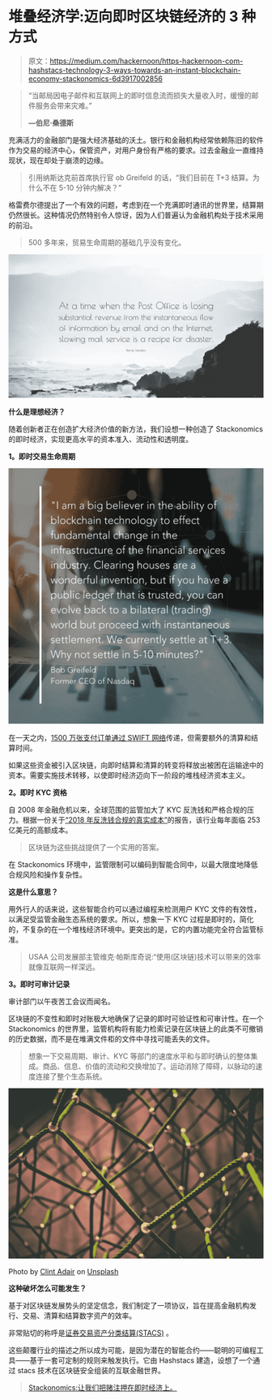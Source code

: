 # 堆叠经济学:迈向即时区块链经济的 3 种方式

> 原文：<https://medium.com/hackernoon/https-hackernoon-com-hashstacs-technology-3-ways-towards-an-instant-blockchain-economy-stackonomics-6d3917002856>

> “当邮局因电子邮件和互联网上的即时信息流而损失大量收入时，缓慢的邮件服务会带来灾难。”
> 
> **—伯尼·桑德斯**

充满活力的金融部门是强大经济基础的沃土。银行和金融机构经常依赖陈旧的软件作为交易的经济中心，保管资产，对用户身份有严格的要求。过去金融业一直维持现状，现在却处于崩溃的边缘。

> 引用纳斯达克前首席执行官 ob Greifeld 的话，“我们目前在 T+3 结算。为什么不在 5-10 分钟内解决？”

格雷费尔德提出了一个有效的问题，考虑到在一个充满即时通讯的世界里，结算期仍然很长。这种情况仍然特别令人惊讶，因为人们普遍认为金融机构处于技术采用的前沿。

> 500 多年来，贸易生命周期的基础几乎没有变化。

![](img/ea7141c55bfb53cc4fced10f50b8c9ae.png)

**什么是理想经济？**

随着创新者正在创造扩大经济价值的新方法，我们设想一种创造了 Stackonomics 的即时经济，实现更高水平的资本准入、流动性和透明度。

**1。即时交易生命周期**

![](img/9c52db2fd2e169e5b962b6cc24f83551.png)

在一天之内，[1500 万张支付订单通过 SWIFT 网络](https://www.swift.com/about-us/swift-fin-traffic-figures)传递，但需要额外的清算和结算时间。

如果这些资金被引入区块链，向即时结算和清算的转变将释放出被困在运输途中的资本。需要实施技术转移，以使即时经济迈向下一阶段的堆栈经济资本主义。

**2。即时 KYC 资格**

自 2008 年金融危机以来，全球范围的监管加大了 KYC 反洗钱和严格合规的压力。根据一份关于[“2018 年反洗钱合规的真实成本”](https://www.ftfnews.com/u-s-securities-industry-spends-25b-on-aml-compliance/22732)的报告，该行业每年面临 253 亿美元的高额成本。

> 区块链为这些挑战提供了一个实用的答案。

在 Stackonomics 环境中，监管限制可以编码到智能合同中，以最大限度地降低合规风险和操作复杂性。

**这是什么意思？**

用外行人的话来说，这些智能合约可以通过编程来检测用户 KYC 文件的有效性，以满足受监管金融生态系统的要求。所以，想象一下 KYC 过程是即时的，简化的，不复杂的在一个堆栈经济环境中。更突出的是，它的内置功能完全符合监管标准。

> USAA 公司发展部主管维克·帕斯库奇说:“使用(区块链)技术可以带来的效率就像互联网一样深远。

**3。即时可审计记录**

审计部门以午夜苦工会议而闻名。

区块链的不变性和即时对账极大地确保了记录的即时可验证性和可审计性。在一个 Stackonomics 的世界里，监管机构将有能力检索记录在区块链上的此类不可撤销的历史数据，而不是在堆满文件柜的文件中寻找可能丢失的文件。

> 想象一下交易周期、审计、KYC 等部门的速度水平和与即时确认的整体集成。商品、信息、价值的流动和交换增加了。运动消除了障碍，以脉动的速度连接了整个生态系统。

![](img/88278edb75820cedb9d86acfef80a8bb.png)

Photo by [Clint Adair](https://unsplash.com/photos/BW0vK-FA3eg?utm_source=unsplash&utm_medium=referral&utm_content=creditCopyText) on [Unsplash](https://unsplash.com/search/photos/network?utm_source=unsplash&utm_medium=referral&utm_content=creditCopyText)

**这种破坏怎么可能发生？**

基于对区块链发展势头的坚定信念，我们制定了一项协议，旨在提高金融机构发行、交易、清算和结算数字资产的效率。

非常贴切的称呼是[证券交易资产分类结算(STACS)](http://stacs.io) 。

这些颠覆行业的描述之所以成为可能，是因为潜在的智能合约——聪明的可编程工具——基于一套可定制的规则来触发执行。它由 Hashstacs 建造，设想了一个通过 stacs 技术在区块链安全组装的互联金融世界。

> [Stackonomics:让我们把赌注押在即时经济上。](https://sg.linkedin.com/company/hashstacs)